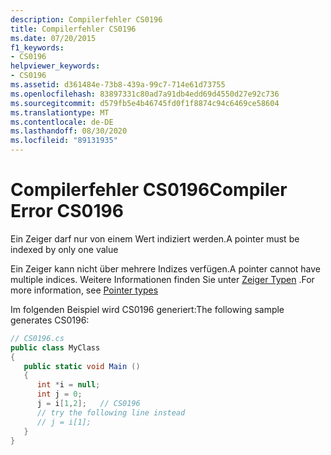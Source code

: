 ```yaml
---
description: Compilerfehler CS0196
title: Compilerfehler CS0196
ms.date: 07/20/2015
f1_keywords:
- CS0196
helpviewer_keywords:
- CS0196
ms.assetid: d361484e-73b8-439a-99c7-714e61d73755
ms.openlocfilehash: 83897331c80ad7a91db4edd69d4550d27e92c736
ms.sourcegitcommit: d579fb5e4b46745fd0f1f8874c94c6469ce58604
ms.translationtype: MT
ms.contentlocale: de-DE
ms.lasthandoff: 08/30/2020
ms.locfileid: "89131935"
---
```

# <a name="compiler-error-cs0196"></a><span data-ttu-id="6cdb8-103">Compilerfehler CS0196</span><span class="sxs-lookup"><span data-stu-id="6cdb8-103">Compiler Error CS0196</span></span>
<span data-ttu-id="6cdb8-104">Ein Zeiger darf nur von einem Wert indiziert werden.</span><span class="sxs-lookup"><span data-stu-id="6cdb8-104">A pointer must be indexed by only one value</span></span>  
  
 <span data-ttu-id="6cdb8-105">Ein Zeiger kann nicht über mehrere Indizes verfügen.</span><span class="sxs-lookup"><span data-stu-id="6cdb8-105">A pointer cannot have multiple indices.</span></span> <span data-ttu-id="6cdb8-106">Weitere Informationen finden Sie unter [Zeiger Typen](../programming-guide/unsafe-code-pointers/pointer-types.md) .</span><span class="sxs-lookup"><span data-stu-id="6cdb8-106">For more information, see [Pointer types](../programming-guide/unsafe-code-pointers/pointer-types.md)</span></span>  
  
 <span data-ttu-id="6cdb8-107">Im folgenden Beispiel wird CS0196 generiert:</span><span class="sxs-lookup"><span data-stu-id="6cdb8-107">The following sample generates CS0196:</span></span>  
  
```csharp  
// CS0196.cs  
public class MyClass  
{  
   public static void Main ()  
   {  
      int *i = null;  
      int j = 0;  
      j = i[1,2];   // CS0196  
      // try the following line instead  
      // j = i[1];  
   }  
}  
```
